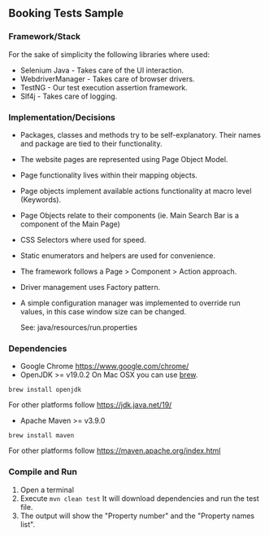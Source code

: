## Booking Tests Sample
### Framework/Stack
For the sake of simplicity the following libraries where used:
* Selenium Java - Takes care of the UI interaction.
* WebdriverManager - Takes care of browser drivers.
* TestNG - Our test execution assertion framework.
* Slf4j - Takes care of logging.
### Implementation/Decisions
* Packages, classes and methods try to be self-explanatory.
Their names and package are tied to their functionality.
* The website pages are represented using Page Object Model.
* Page functionality lives within their mapping objects.
* Page objects implement available actions functionality at macro level (Keywords).
* Page Objects relate to their components (ie. Main Search Bar is a component of the Main Page)
* CSS Selectors where used for speed.
* Static enumerators and helpers are used for convenience.
* The framework follows a Page > Component > Action approach.
* Driver management uses Factory pattern.
* A simple configuration manager was implemented to override run values, in this case window size can be changed.
  
  See: java/resources/run.properties

### Dependencies
* Google Chrome https://www.google.com/chrome/
* OpenJDK >= v19.0.2
On Mac OSX you can use [brew](https://brew.sh/).
```
brew install openjdk
```
For other platforms follow https://jdk.java.net/19/
* Apache Maven >= v3.9.0
```
brew install maven
```
For other platforms follow https://maven.apache.org/index.html

### Compile and Run
1. Open a terminal
2. Execute `mvn clean test` It will download dependencies and run the test file.
3. The output will show the "Property number" and the "Property names list".